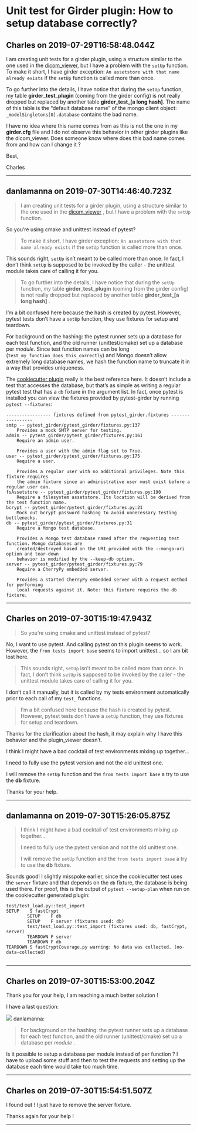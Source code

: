# Unit test for Girder plugin: How to setup database correctly?

## Charles on 2019-07-29T16:58:48.044Z

I am creating unit tests for a girder plugin, using a structure similar to the one used in the [dicom\_viewer](https://github.com/girder/girder/tree/master/plugins/dicom_viewer), but I have a problem with the `setUp` function. To make it short, I have girder exception: `An assetstore with that name already exists` if the `setUp` function is called more than once.  

To go further into the details, I have notice that during the `setUp` function, my table **girder\_test\_plugin** (coming from the girder config) is not really dropped but replaced by another table **girder\_test\_\[a long hash]**. The name of this table is the “default database name” of the mongo client object: `_modelSingletons[0].database` contains the bad name.  

I have no idea where this name comes from as this is not the one in my **girder.cfg** file and I do not observe this behavior in other girder plugins like the dicom\_viewer. Does someone know where does this bad name comes from and how can I change it ?


Best,  

Charles


---

## danlamanna on 2019-07-30T14:46:40.723Z


> I am creating unit tests for a girder plugin, using a structure similar to the one used in the [dicom\_viewer](https://github.com/girder/girder/tree/master/plugins/dicom_viewer) , but I have a problem with the `setUp` function.


So you’re using cmake and unittest instead of pytest?



> To make it short, I have girder exception: `An assetstore with that name already exists` if the `setUp` function is called more than once.


This sounds right, `setUp` isn’t meant to be called more than once. In fact, I don’t think `setUp` is supposed to be invoked by the caller \- the unittest module takes care of calling it for you.



> To go further into the details, I have notice that during the `setUp` function, my table **girder\_test\_plugin** (coming from the girder config) is not really dropped but replaced by another table **girder\_test\_\[a long hash]** .


I’m a bit confused here because the hash is created by pytest. However, pytest tests don’t have a `setUp` function, they use fixtures for setup and teardown.


For background on the hashing: the pytest runner sets up a database for each test function, and the old runner (unittest/cmake) set up a database per *module*. Since test function names can be long (`test_my_function_does_this_correctly`) and Mongo doesn’t allow extremely long database names, we hash the function name to truncate it in a way that provides uniqueness.


The [cookiecutter plugin](https://github.com/girder/cookiecutter-girder-plugin/tree/master/%7B%7Bcookiecutter.package_name%7D%7D) really is the best reference here. It doesn’t include a test that accesses the database, but that’s as simple as writing a regular pytest test that has a `db` fixture in the argument list. In fact, once pytest is installed you can view the fixtures provided by pytest\-girder by running `pytest --fixtures`:



```
----------------- fixtures defined from pytest_girder.fixtures -----------------
smtp -- pytest_girder/pytest_girder/fixtures.py:137
    Provides a mock SMTP server for testing.
admin -- pytest_girder/pytest_girder/fixtures.py:161
    Require an admin user.
    
    Provides a user with the admin flag set to True.
user -- pytest_girder/pytest_girder/fixtures.py:175
    Require a user.
    
    Provides a regular user with no additional privileges. Note this fixture requires
    the admin fixture since an administrative user must exist before a regular user can.
fsAssetstore -- pytest_girder/pytest_girder/fixtures.py:190
    Require a filesystem assetstore. Its location will be derived from the test function name.
bcrypt -- pytest_girder/pytest_girder/fixtures.py:21
    Mock out bcrypt password hashing to avoid unnecessary testing bottlenecks.
db -- pytest_girder/pytest_girder/fixtures.py:31
    Require a Mongo test database.
    
    Provides a Mongo test database named after the requesting test function. Mongo databases are
    created/destroyed based on the URI provided with the --mongo-uri option and tear-down
    behavior is modified by the --keep-db option.
server -- pytest_girder/pytest_girder/fixtures.py:79
    Require a CherryPy embedded server.
    
    Provides a started CherryPy embedded server with a request method for performing
    local requests against it. Note: this fixture requires the db fixture.

```

---

## Charles on 2019-07-30T15:19:47.943Z


> So you’re using cmake and unittest instead of pytest?


No, I want to use pytest. And calling pytest on this plugin seems to work. However, the `from tests import base` seems to import unittest… so I am bit lost here.



> This sounds right, `setUp` isn’t meant to be called more than once. In fact, I don’t think `setUp` is supposed to be invoked by the caller \- the unittest module takes care of calling it for you.


I don’t call it manually, but it is called by my tests environment automatically prior to each call of my `test_` functions.



> I’m a bit confused here because the hash is created by pytest. However, pytest tests don’t have a `setUp` function, they use fixtures for setup and teardown.


Thanks for the clarification about the hash, it may explain why I have this behavior and the plugin\_viewer doesn’t.  

I think I might have a bad cocktail of test environments mixing up together…  

I need to fully use the pytest version and not the old unittest one.  

I will remove the `setUp` function and the `from tests import base` a try to use the **db** fixture.  

Thanks for your help.


---

## danlamanna on 2019-07-30T15:26:05.875Z


> I think I might have a bad cocktail of test environments mixing up together…  
> 
> I need to fully use the pytest version and not the old unittest one.  
> 
> I will remove the `setUp` function and the `from tests import base` a try to use the **db** fixture.


Sounds good! I slightly misspoke earlier, since the cookiecutter test uses the `server` fixture and that depends on the `db` fixture, the database is being used there. For proof, this is the output of `pytest --setup-plan` when run on the cookiecutter generated plugin:



```
test/test_load.py::test_import 
SETUP    S fastCrypt
        SETUP    F db
        SETUP    F server (fixtures used: db)
        test/test_load.py::test_import (fixtures used: db, fastCrypt, server)
        TEARDOWN F server
        TEARDOWN F db
TEARDOWN S fastCryptCoverage.py warning: No data was collected. (no-data-collected)


```

---

## Charles on 2019-07-30T15:53:00.204Z

Thank you for your help, I am reaching a much better solution !  

I have a last question:





![](https://discourse.girder.org/user_avatar/discourse.girder.org/danlamanna/48/50_2.png) danlamanna:

> For background on the hashing: the pytest runner sets up a database for each test function, and the old runner (unittest/cmake) set up a database per *module* .



Is it possible to setup a database per module instead of per function ? I have to upload some stuff and then to test the requests and setting up the database each time would take too much time.


---

## Charles on 2019-07-30T15:54:51.507Z

I found out ! I just have to remove the server fixture.


Thanks again for your help !


---

